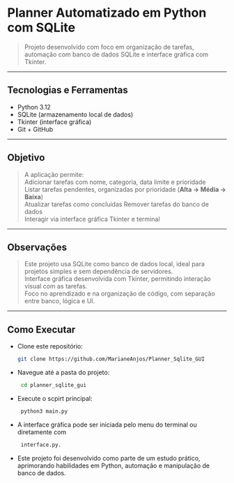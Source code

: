 # **Planner Automatizado em Python com SQLite**

> Projeto desenvolvido com foco em organização de tarefas, automação com banco de dados SQLite e interface gráfica com Tkinter.

---

## **Tecnologias e Ferramentas**
- Python 3.12 
- SQLite (armazenamento local de dados)  
- Tkinter (interface gráfica)  
- Git + GitHub  

---

## **Objetivo**
> A aplicação permite:  
Adicionar tarefas com nome, categoria, data limite e prioridade  
Listar tarefas pendentes, organizadas por prioridade (**Alta → Média → Baixa**)  
Atualizar tarefas como concluídas 
Remover tarefas do banco de dados  
Interagir via interface gráfica Tkinter e terminal  

---

## **Observações**
> Este projeto usa SQLite como banco de dados local, ideal para projetos simples e sem dependência de servidores.  
> Interface gráfica desenvolvida com Tkinter, permitindo interação visual com as tarefas.  
> Foco no aprendizado e na organização de código, com separação entre banco, lógica e UI.  

---

## **Como Executar**
- Clone este repositório:  
   ```bash
   git clone https://github.com/MarianeAnjos/Planner_Sqlite_GUI

- Navegue até a pasta do projeto:
   ```bash
    cd planner_sqlite_gui

- Execute o scpirt principal:
   ```bash
    python3 main.py

- A interface gráfica pode ser iniciada pelo menu do terminal ou diretamente com 
   ```bash
    interface.py.
- Este projeto foi desenvolvido como parte de um estudo prático, aprimorando habilidades em Python, automação e manipulação de banco de dados.